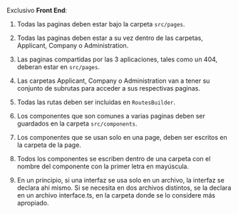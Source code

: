 Exclusivo **Front End**:

1) Todas las paginas deben estar bajo la carpeta `src/pages`.

2) Todas las paginas deben estar a su vez dentro de las carpetas, Applicant, Company o Administration.

3) Las paginas compartidas por las 3 aplicaciones, tales como un 404, deberan estar en `src/pages`.

4) Las carpetas Applicant, Company o Administration van a tener su conjunto de subrutas para acceder a sus respectivas paginas.

5) Todas las rutas deben ser incluidas en `RoutesBuilder`.

6) Los componentes que son comunes a varias paginas deben ser guardados en la carpeta `src/components`.

7) Los componentes que se usan solo en una page, deben ser escritos en la carpeta de la page.

8) Todos los componentes se escriben dentro de una carpeta con el nombre del componente con la primer letra en mayúscula.

9) En un principio, si una interfaz se usa solo en un archivo, la interfaz se declara ahí mismo. Si se necesita en dos archivos distintos, se la declara en un archivo interface.ts, en la carpeta donde se lo considere más apropiado.
